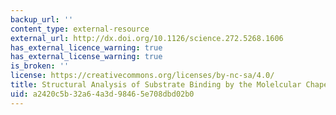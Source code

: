 ```yaml
---
backup_url: ''
content_type: external-resource
external_url: http://dx.doi.org/10.1126/science.272.5268.1606
has_external_licence_warning: true
has_external_license_warning: true
is_broken: ''
license: https://creativecommons.org/licenses/by-nc-sa/4.0/
title: Structural Analysis of Substrate Binding by the Molelcular Chaperone DNAK
uid: a2420c5b-32a6-4a3d-9846-5e708dbd02b0
---
```


